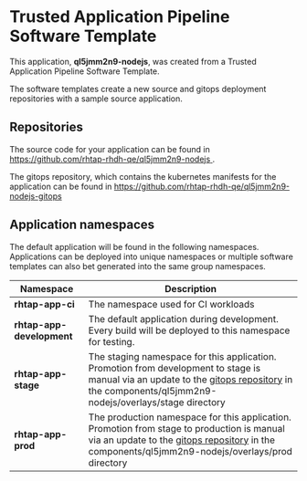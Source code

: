 # Trusted Application Pipeline Software Template

This application, **ql5jmm2n9-nodejs**, was created from a Trusted Application Pipeline Software Template.

The software templates create a new source and gitops deployment repositories with a sample source application. 

## Repositories

The source code for your application can be found in [https://github.com/rhtap-rhdh-qe/ql5jmm2n9-nodejs ](https://github.com/rhtap-rhdh-qe/ql5jmm2n9-nodejs ).
 
The gitops repository, which contains the kubernetes manifests for the application can be found in 
[https://github.com/rhtap-rhdh-qe/ql5jmm2n9-nodejs-gitops ](https://github.com/rhtap-rhdh-qe/ql5jmm2n9-nodejs-gitops ) 

## Application namespaces 

The default application will be found in the following namespaces. Applications can be deployed into unique namespaces or multiple software templates can also bet generated into the same group namespaces.  

|  Namespace   |  Description   |  
| -------- | -------- |
| **rhtap-app-ci** | The namespace used for CI workloads |
| **rhtap-app-development** | The default application during development. Every build will be deployed to this namespace for testing. |
| **rhtap-app-stage** | The staging namespace for this application. Promotion from development to stage is manual via an update to the [gitops repository](https://github.com/rhtap-rhdh-qe/ql5jmm2n9-nodejs-gitops ) in the components/ql5jmm2n9-nodejs/overlays/stage directory |
| **rhtap-app-prod** | The production namespace for this application. Promotion from stage to production is manual via an update to the [gitops repository](https://github.com/rhtap-rhdh-qe/ql5jmm2n9-nodejs-gitops ) in the components/ql5jmm2n9-nodejs/overlays/prod directory |